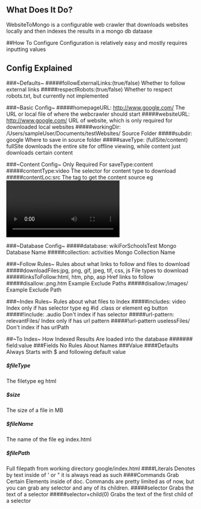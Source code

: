 ## What Does It Do?
WebsiteToMongo is a configurable web crawler that downloads websites locally and then indexes the results in a mongo db dataase

##How To Configure 
Configuration is relatively easy and mostly requires inputting values

## Config Explained
###~Defaults~
#####followExternalLinks:(true/false) 
Whether to follow external links 
#####respectRobots:(true/false) 
Whether to respect robots.txt, but currently not implemented

###~Basic Config~
#####homepageURL: http://www.google.com/ 
The URL or local file of where the webcrawler should start
#####websiteURL: http://www.google.com/ 
URL of website, which is only required for downloaded local websites
#####workingDir: /Users/sampleUser/Documents/testWebsites/
Source Folder
#####subdir: google 
Where to save in source folder
#####saveType: (fullSite/content)
fullSite downloads the entire site for offline viewing, while content just downloads certain content

###~Content Config~
Only Required For saveType:content
#####contentType:video 
The selector for content type to download
#####contentLoc:src 
The tag to get the content source eg <video src="video.mp4">

###~Database Config~
#####database: wikiForSchoolsTest 
Mongo Database Name
#####collection: activities 
Mongo Collection Name

###~Follow Rules~
Rules about what links to follow and files to download
#####downloadFiles:jpg, png, gif, jpeg, tif, css, js 
File types to download
#####linksToFollow:html, htm, php, asp 
Href links to follow
#####disallow:.png.htm 
Example Exclude Paths
#####disallow:/images/ 
Example Exclude Path

###~Index Rules~ 
Rules about what files to Index 
#####includes: video 
Index only if has selector type eg #id .class or element eg button
#####!include: .audio 
Don't index if has selector
#####url-pattern: relevantFiles/ 
Index only if has url pattern
#####!url-pattern uselessFiles/ 
Don't index if has urlPath

##~To Index~
How Indexed Results Are loaded into the database
####### field:value
###Fields
No Rules About Names
###Value
####Defaults
Always Starts with $ and following default value
##### $fileType
The filetype eg html 
##### $size 
The size of a file in MB
##### $fileName
The name of the file eg index.html
##### $filePath
Full filepath from working directory google/index.html
####Literals
Denotes by text inside of ' or " it is always read as such 
####Commands
Grab Certain Elements inside of doc. Commands are pretty limited as of now, but you can grab any selector and any of its children.
#####selector
Grabs the text of a selector
#####selector+child(0)
Grabs the text of the first child of a selector

